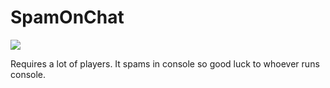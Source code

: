 # SpamOnChat

<a href="https://poggit.pmmp.io/p/SpamOnChat"><img src="https://poggit.pmmp.io/shield.state/SpamOnChat"></a>

Requires a lot of players. It spams in console so good luck to whoever runs console.
